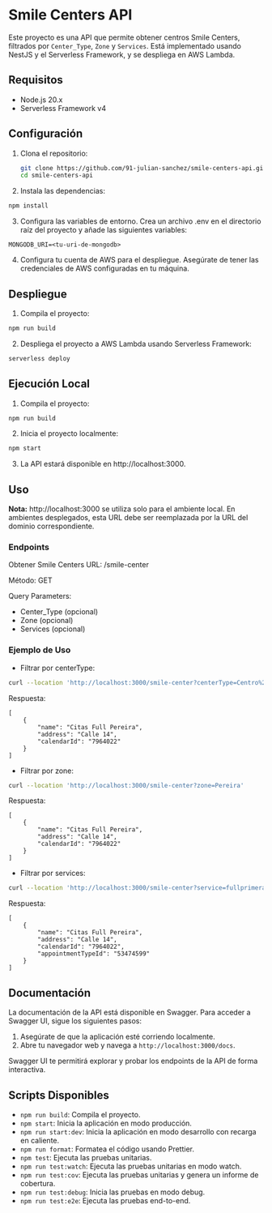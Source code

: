 # Smile Centers API

Este proyecto es una API que permite obtener centros Smile Centers, filtrados por `Center_Type`, `Zone` y `Services`. Está implementado usando NestJS y el Serverless Framework, y se despliega en AWS Lambda.

## Requisitos

- Node.js 20.x
- Serverless Framework v4

## Configuración

1. Clona el repositorio:
   ```bash
   git clone https://github.com/91-julian-sanchez/smile-centers-api.git
   cd smile-centers-api
   ```

2. Instala las dependencias:
```bash
npm install
```

3. Configura las variables de entorno. Crea un archivo .env en el directorio raíz del proyecto y añade las siguientes variables:
```
MONGODB_URI=<tu-uri-de-mongodb>
```

4. Configura tu cuenta de AWS para el despliegue. Asegúrate de tener las credenciales de AWS configuradas en tu máquina.

## Despliegue
1. Compila el proyecto:

```bash
npm run build
```
2. Despliega el proyecto a AWS Lambda usando Serverless Framework:

```bash
serverless deploy
```

## Ejecución Local
1. Compila el proyecto:

```bash
npm run build
```

2. Inicia el proyecto localmente:

```bash
npm start
```

3. La API estará disponible en http://localhost:3000.

## Uso
**Nota:** http://localhost:3000 se utiliza solo para el ambiente local. En ambientes desplegados, esta URL debe ser reemplazada por la URL del dominio correspondiente.

### Endpoints
Obtener Smile Centers
URL: /smile-center

Método: GET

Query Parameters:

* Center_Type (opcional)
* Zone (opcional)
* Services (opcional)

### Ejemplo de Uso

* Filtrar por centerType:
```bash
curl --location 'http://localhost:3000/smile-center?centerType=Centro%20Aliado'
```

Respuesta:
```
[
    {
        "name": "Citas Full Pereira",
        "address": "Calle 14",
        "calendarId": "7964022"
    }
]
```

* Filtrar por zone:
```bash
curl --location 'http://localhost:3000/smile-center?zone=Pereira'
```

Respuesta:
```
[
    {
        "name": "Citas Full Pereira",
        "address": "Calle 14",
        "calendarId": "7964022"
    }
]
```

* Filtrar por services:
```bash
curl --location 'http://localhost:3000/smile-center?service=fullprimera'
```
Respuesta:
```
[
    {
        "name": "Citas Full Pereira",
        "address": "Calle 14",
        "calendarId": "7964022",
        "appointmentTypeId": "53474599"
    }
]
```
## Documentación

La documentación de la API está disponible en Swagger. Para acceder a Swagger UI, sigue los siguientes pasos:

1. Asegúrate de que la aplicación esté corriendo localmente.
2. Abre tu navegador web y navega a `http://localhost:3000/docs`.

Swagger UI te permitirá explorar y probar los endpoints de la API de forma interactiva.

## Scripts Disponibles
* `npm run build`: Compila el proyecto.
* `npm start`: Inicia la aplicación en modo producción.
* `npm run start:dev`: Inicia la aplicación en modo desarrollo con recarga en caliente.
* `npm run format`: Formatea el código usando Prettier.
* `npm test`: Ejecuta las pruebas unitarias.
* `npm run test:watch`: Ejecuta las pruebas unitarias en modo watch.
* `npm run test:cov`: Ejecuta las pruebas unitarias y genera un informe de cobertura.
* `npm run test:debug`: Inicia las pruebas en modo debug.
* `npm run test:e2e`: Ejecuta las pruebas end-to-end.
